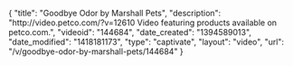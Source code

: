 {
    "title": "Goodbye Odor by Marshall Pets",
    "description": "http:\/\/video.petco.com\/?v=12610 Video featuring products available on petco.com.",
    "videoid": "144684",
    "date_created": "1394589013",
    "date_modified": "1418181173",
    "type": "captivate",
    "layout": "video",
    "url": "\/v\/goodbye-odor-by-marshall-pets\/144684"
}